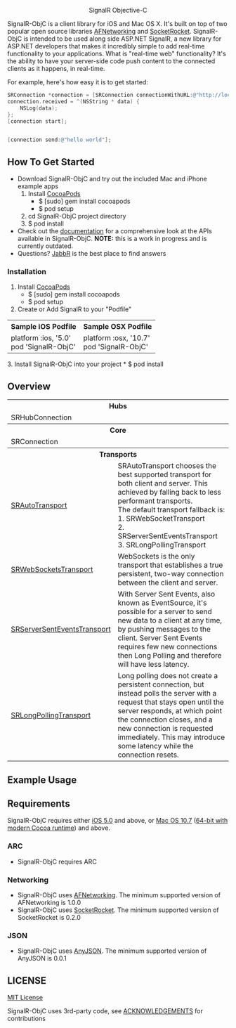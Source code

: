 <p align="center">
    SignalR Objective-C
</p>

SignalR-ObjC is a client library for iOS and Mac OS X.  It's built on top of two popular open source libraries [AFNetworking](https://github.com/AFNetworking/AFNetworking) and [SocketRocket](https://github.com/square/SocketRocket).
SignalR-ObjC is intended to be used along side ASP.NET SignalR, a new library for ASP.NET developers that makes it incredibly simple to add real-time functionality to your applications. What is "real-time web" functionality? It's the ability to have your server-side code push content to the connected clients as it happens, in real-time.

For example, here's how easy it is to get started:
```objective-c
SRConnection *connection = [SRConnection connectionWithURL:@"http://localhost/mysite/echo"];
connection.received = ^(NSString * data) {
    NSLog(data);
};
[connection start];


[connection send:@"hello world"];
```

## How To Get Started

- Download SignalR-ObjC and try out the included Mac and iPhone example apps
    1. Install [CocoaPods](http://cocoapods.org/)
        * $ [sudo] gem install cocoapods
        * $ pod setup
    1. cd SignalR-ObjC project directory
    1. $ pod install
- Check out the [documentation](http://dyknow.github.com/SignalR-ObjC/Documentation/index.html) for a comprehensive look at the APIs available in SignalR-ObjC. **NOTE:** this is a work in progress and is currently outdated.
- Questions? [JabbR](https://jabbr.net/#/rooms/signalr-objc) is the best place to find answers

### Installation
1. Install [CocoaPods](http://cocoapods.org/)
    * $ [sudo] gem install cocoapods
    * $ pod setup
2. Create or Add SignalR to your "Podfile"
<table>
  <tr>
    <th>Sample iOS Podfile</th>
    <th>Sample OSX Podfile</th>
  </tr>
  <tr>
    <td>
platform :ios, '5.0'<br/>
pod 'SignalR-ObjC'
    </td>
    <td>
platform :osx, '10.7'<br/>
pod 'SignalR-ObjC'
    </td>
  </tr>
</table>
3. Install SignalR-ObjC into your project
    * $ pod install

## Overview

<table>
  <tr><th colspan="2" style="text-align:center;">Hubs</th></tr>
  <tr>
    <td>SRHubConnection</td>
    <td></td>
  </tr>
  <tr><th colspan="2" style="text-align:center;">Core</th></tr>
  <tr>
    <td>SRConnection</td>
    <td></td>
  </tr>
  <tr><th colspan="2" style="text-align:center;">Transports</th></tr>
  <tr>
    <td><a href="https://github.com/DyKnow/SignalR-ObjC/blob/master/SignalR.Client/Transports/SRAutoTransport.h" >SRAutoTransport</a></td>
    <td>SRAutoTransport chooses the best supported transport for both client and server.  This achieved by falling back to less performant transports.<br/>The default transport fallback is:<br/> 1. SRWebSocketTransport <br/> 2. SRServerSentEventsTransport <br/> 3. SRLongPollingTransport</td>
  </tr>
  <tr>
    <td><a href="https://github.com/DyKnow/SignalR-ObjC/blob/master/SignalR.Client/Transports/SRWebSocketsTransport.h" >SRWebSocketsTransport</a></td>
    <td>WebSockets is the only transport that establishes a true persistent, two-way connection between the client and server.</td>
  </tr>
  <tr>
    <td><a href="https://github.com/DyKnow/SignalR-ObjC/blob/master/SignalR.Client/Transports/SRServerSentEventsTransport.h" >SRServerSentEventsTransport</a></td>
    <td>With Server Sent Events, also known as EventSource, it's possible for a server to send new data to a client at any time, by pushing messages to the client. Server Sent Events requires few new connections then Long Polling and therefore will have less latency.</td>
  </tr>
  <tr>
    <td><a href="https://github.com/DyKnow/SignalR-ObjC/blob/master/SignalR.Client/Transports/SRLongPollingTransport.h" >SRLongPollingTransport</a></td>
    <td>Long polling does not create a persistent connection, but instead polls the server with a request that stays open until the server responds, at which point the connection closes, and a new connection is requested immediately. This may introduce some latency while the connection resets.</td>
  </tr>
</table>

## Example Usage

## Requirements

SignalR-ObjC requires either [iOS 5.0](http://developer.apple.com/library/ios/#releasenotes/General/WhatsNewIniPhoneOS/Articles/iPhoneOS4.html) and above, or [Mac OS 10.7](http://developer.apple.com/library/mac/#releasenotes/MacOSX/WhatsNewInOSX/Articles/MacOSX10_6.html#//apple_ref/doc/uid/TP40008898-SW7) ([64-bit with modern Cocoa runtime](https://developer.apple.com/library/mac/#documentation/Cocoa/Conceptual/ObjCRuntimeGuide/Articles/ocrtVersionsPlatforms.html)) and above.

### ARC

- SignalR-ObjC requires ARC

### Networking

- SignalR-ObjC uses [AFNetworking](https://github.com/AFNetworking/AFNetworking).  The minimum supported version of AFNetworking is 1.0.0
- SignalR-ObjC uses  [SocketRocket](https://github.com/square/SocketRocket).  The minimum supported version of SocketRocket is 0.2.0

### JSON

- SignalR-ObjC uses  [AnyJSON](https://github.com/mattt/AnyJSON).  The minimum supported version of AnyJSON is 0.0.1


## LICENSE
[MIT License](https://github.com/DyKnow/SignalR-ObjC/blob/master/LICENSE.md)

SignalR-ObjC uses 3rd-party code, see [ACKNOWLEDGEMENTS](https://github.com/DyKnow/SignalR-ObjC/blob/master/ACKNOWLEDGEMENTS.md) for contributions
